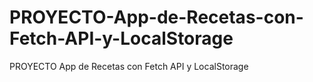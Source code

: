 # PROYECTO-App-de-Recetas-con-Fetch-API-y-LocalStorage
PROYECTO App de Recetas con Fetch API y LocalStorage
